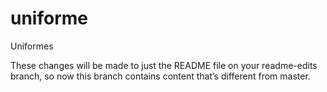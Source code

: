 # uniforme
Uniformes

These changes will be made to just the README file on your readme-edits branch, so now this branch contains content that’s different from master.
